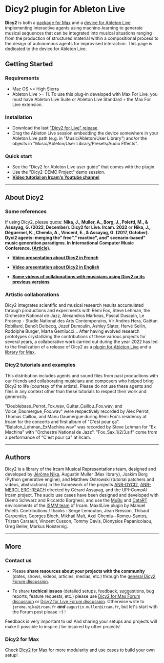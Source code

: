 Dicy2 plugin for Ableton Live
=============================

**Dicy2** is both a [package for Max](https://github.com/DYCI2/Dicy2) and a [device for Ableton Live](https://forum.ircam.fr/projects/detail/dicy2-for-live/) implementing interactive agents using machine-learning to generate musical sequences that can be integrated into musical situations ranging from the production of structured material within a compositional process to the design of autonomous agents for improvised interaction. This page is dedicated to the device for Ableton Live.

Getting Started
---------------

### Requirements

*   Mac OS >= High Sierra
*   Ableton Live >= 11. To use this plug-in developed with Max For Live, you must have Ableton Live Suite or Ableton Live Standard + the Max For Live extension.

### Installation

*   Download the last ["Dicy2 for Live" release](https://forum.ircam.fr/projects/releases/dicy2-for-live/).
*   Drag the Ableton Live session embedding the device somewhere in your Ableton Live path (e.g. in "Music/Ableton/User Library") and/or the objects in "Music/Ableton/User Library/Presets/Audio Effects".

### Quick start

*   See the "Dicy2 for Ableton Live user guide" that comes with the plugin.
*   Use the "Dicy2-DEMO Project" demo session.
*   **[Video tutorial on Ircam's Youtube channel](https://forum.ircam.fr/article/detail/dicy2-tutorials/)**

* * *

About Dicy2
-----------

### Some references

If using Dicy2, please quote: **Nika, J., Muller, A., Borg, J., Poletti, M., & Assayag, G. (2022, December). Dicy2 for Live. Ircam. 2022** or **Nika, J., Déguernel, K., Chemla, A., Vincent, E., & Assayag, G. (2017, October). Dyci2 agents: merging the" free"," reactive", and" scenario-based" music generation paradigms. In International Computer Music Conference. [(Article)](https://hal.archives-ouvertes.fr/hal-01583089/document).**

*   **[Video presentation about Dicy2 in French](https://youtu.be/Co_9xZTFPEs)**
    
*   **[Video presentation about Dicy2 in English](https://youtu.be/RXKJbpJb8w4?t=1530)**
    
*   **[Some videos of collaborations with musicians using Dicy2 or its previous versions](https://youtube.com/playlist?list=PL-C_JLZNFAGfGwtMPrRz9gOD3LnAMnHkO)**
    

### Artistic collaborations

Dicy2 integrates scientific and musical research results accumulated through productions and experiments with Rémi Fox, Steve Lehman, the Orchestre National de Jazz, Alexandros Markeas, Pascal Dusapin, Le Fresnoy - Studio National des Arts Contemporains, Vir Andres Hera, Gaëtan Robillard, Benoît Delbecq, Jozef Dumoulin, Ashley Slater, Hervé Sellin, Rodolphe Burger, Marta Gentilucci... After having evolved research prototypes crystallizing the contributions of these various projects for several years, a collaborative work carried out during the year 2022 has led to the finalization of a release of Dicy2 as a [plugin for Ableton Live](https://forum.ircam.fr/projects/detail/dicy2-for-live/) and a [library for Max](https://github.com/DYCI2/Dicy2).

### Dicy2 tutorials and examples

This distribution includes agents and sound files from past productions with our friends and collaborating musicians and composers who helped bring Dicy2 to life (courtesy of the artists). Please do not use these agents and files in any context other than these tutorials to respect their work and generosity.

"Doublebass\_Perrot\_Fox.wav, Guitar\_Caillou\_Fox.wav, and Voice\_Daumergue\_Fox.wav" were respectively recorded by Alex Perrot, Thomas Caillou, and Manu Daumergue during Rémi Fox's residency at Ircam for the concerts and first album of "C'est pour ça". "Balafon\_Lehman\_ExMachina.wav" was recorded by Steve Lehman for "Ex Machina" with "Orchestre National de Jazz". "Fox\_Sax\_1/2/3.aif" come from a performance of "C'est pour ça" at Ircam.

* * *

Authors
-------

Dicy2 is a library of the Ircam Musical Representations team, designed and developed by [Jérôme Nika](https://jeromenika.com/), Augustin Muller (Max library), Joakim Borg (Python generative engine), and Matthew Ostrowski (tutorial patchers and videos, abstractions) in the framework of the projects [ANR-DYCI2](http://repmus.ircam.fr/dyci2), [ANR-MERCI](http://repmus.ircam.fr/merci), [ERC-REACH](http://repmus.ircam.fr/reach) directed by Gérard Assayag, and the UPI-CompAI Ircam project. The audio use cases have been designed and developed with Diemo Schwarz and Riccardo Borghesi, and use the [MuBu](https://forum.ircam.fr/projects/detail/mubu/) and [CataRT](https://ircam-ismm.github.io/max-msp/catart.html) environments of the [ISMM team](https://www.stms-lab.fr/team/interaction-son-musique-mouvement/) of Ircam. Max4Live plugin by Manuel Poletti. Contributions / thanks : Serge Lemouton, Jean Bresson, Thibaut Carpentier, Georges Bloch, Mikhaïl Malt, Axel Chemla--Romeu-Santos, Tristan Carsault, Vincent Cusson, Tommy Davis, Dionysios Papanicolaou, Greg Beller, Markus Noisternig.

* * *

More
----

### Contact us

*   Please **share resources about your projects with the community** (dates, shows, videos, articles, medias, etc.) through the [general Dicy2 Forum discussion](https://discussion.forum.ircam.fr/c/dicy2/755).
    
*   To share **techical issues** (detailed setups, feedback, suggestions, bug reports, feature requests, etc.) please use [Dicy2 for Max Forum discussion](https://discussion.forum.ircam.fr/c/dicy2/dicy2-for-max/1027) or [Dicy2 for Live Forum discussion](https://discussion.forum.ircam.fr/c/dicy2/dicy2-for-live/751). Otherwise write to `jerome.nika@ircam.fr` _**and**_ `augustin.muller@ircam.fr`, but let's start with the Forum post please :-) !
    

Feedback is very important to us! And sharing your setups and projects will make it possible to inspire / be inspired by other projects!

### Dicy2 for Max

Check [Dicy2 for Max](https://github.com/DYCI2/Dicy2) for more modularity and use cases to build your own setup!
